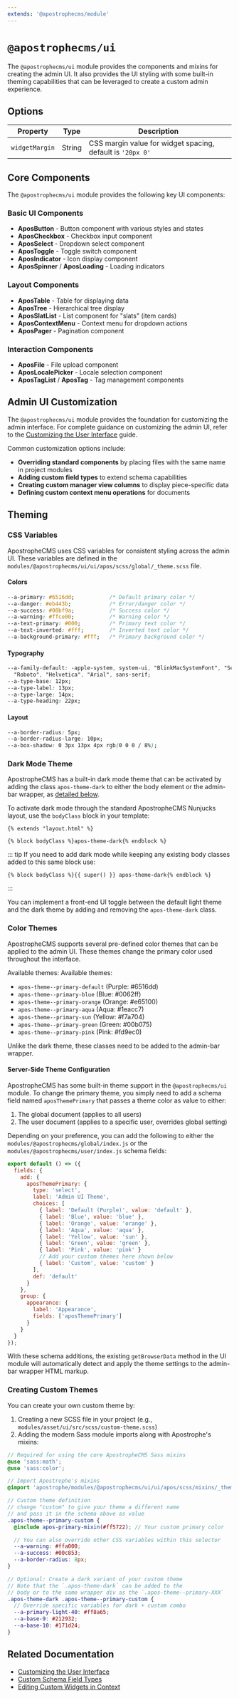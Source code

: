 ```yaml
---
extends: '@apostrophecms/module'
---
```


# `@apostrophecms/ui`

 The `@apostrophecms/ui` module provides the components and mixins for creating the admin UI. It also provides the UI styling with some built-in theming capabilities that can be leveraged to create a custom admin experience.

## Options

|  Property | Type | Description |
|---|---|---|
| `widgetMargin` | String | CSS margin value for widget spacing, default is `'20px 0'` |

## Core Components

The `@apostrophecms/ui` module provides the following key UI components:

### Basic UI Components
- **AposButton** - Button component with various styles and states
- **AposCheckbox** - Checkbox input component
- **AposSelect** - Dropdown select component
- **AposToggle** - Toggle switch component
- **AposIndicator** - Icon display component
- **AposSpinner** / **AposLoading** - Loading indicators

### Layout Components
- **AposTable** - Table for displaying data
- **AposTree** - Hierarchical tree display
- **AposSlatList** - List component for "slats" (item cards)
- **AposContextMenu** - Context menu for dropdown actions
- **AposPager** - Pagination component

### Interaction Components
- **AposFile** - File upload component
- **AposLocalePicker** - Locale selection component
- **AposTagList** / **AposTag** - Tag management components

## Admin UI Customization

The `@apostrophecms/ui` module provides the foundation for customizing the admin interface. For complete guidance on customizing the admin UI, refer to the [Customizing the User Interface](/guide/custom-ui.md) guide.

Common customization options include:

- **Overriding standard components** by placing files with the same name in project modules
- **Adding custom field types** to extend schema capabilities
- **Creating custom manager view columns** to display piece-specific data
- **Defining custom context menu operations** for documents

## Theming

### CSS Variables

ApostropheCMS uses CSS variables for consistent styling across the admin UI. These variables are defined in the `modules/@apostrophecms/ui/ui/apos/scss/global/_theme.scss` file.

#### Colors

```css
--a-primary: #6516dd;           /* Default primary color */
--a-danger: #eb443b;            /* Error/danger color */
--a-success: #00bf9a;           /* Success color */
--a-warning: #ffce00;           /* Warning color */
--a-text-primary: #000;         /* Primary text color */
--a-text-inverted: #fff;        /* Inverted text color */
--a-background-primary: #fff;   /* Primary background color */
```

#### Typography

```css
--a-family-default: -apple-system, system-ui, "BlinkMacSystemFont", "Segoe UI",
  "Roboto", "Helvetica", "Arial", sans-serif;
--a-type-base: 12px;
--a-type-label: 13px;
--a-type-large: 14px;
--a-type-heading: 22px;
```

#### Layout

```css
--a-border-radius: 5px;
--a-border-radius-large: 10px;
--a-box-shadow: 0 3px 13px 4px rgb(0 0 0 / 8%);
```

### Dark Mode Theme

ApostropheCMS has a built-in dark mode theme that can be activated by adding the class `apos-theme-dark` to either the body element or the admin-bar wrapper, as [detailed below](#creating-custom-themes).

To activate dark mode through the standard ApostropheCMS Nunjucks layout, use the `bodyClass` block in your template:

<AposCodeBlock>

```nunjucks
{% extends "layout.html" %}

{% block bodyClass %}apos-theme-dark{% endblock %}
```
  <template v-slot:caption>
    views/layout.html
  </template>
</AposCodeBlock>

::: tip
If you need to add dark mode while keeping any existing body classes added to this same block use:

```nunjucks
{% block bodyClass %}{{ super() }} apos-theme-dark{% endblock %}
```
:::

You can implement a front-end UI toggle between the default light theme and the dark theme by adding and removing the `apos-theme-dark` class.

### Color Themes

ApostropheCMS supports several pre-defined color themes that can be applied to the admin UI. These themes change the primary color used throughout the interface.

Available themes:
Available themes:
- `apos-theme--primary-default` (Purple: <span class="theme-swatch" style="background:#6516dd"></span> #6516dd)
- `apos-theme--primary-blue` (Blue: <span class="theme-swatch" style="background:#0062ff"></span> #0062ff)
- `apos-theme--primary-orange` (Orange: <span class="theme-swatch" style="background:#e65100"></span> #e65100)
- `apos-theme--primary-aqua` (Aqua: <span class="theme-swatch" style="background:#1eacc7"></span> #1eacc7)
- `apos-theme--primary-sun` (Yellow: <span class="theme-swatch" style="background:#f7a704"></span> #f7a704)
- `apos-theme--primary-green` (Green: <span class="theme-swatch" style="background:#00b075"></span> #00b075)
- `apos-theme--primary-pink` (Pink: <span class="theme-swatch" style="background:#fd9ec0"></span> #fd9ec0)

Unlike the dark theme, these classes need to be added to the admin-bar wrapper.

#### Server-Side Theme Configuration

ApostropheCMS has some built-in theme support in the `@apostrophecms/ui` module. To change the primary theme, you simply need to add a schema field named `aposThemePrimary` that passes a theme color as value to either:

1. The global document (applies to all users)
2. The user document (applies to a specific user, overrides global setting)

Depending on your preference, you can add the following to either the `modules/@apostrophecms/global/index.js` or the `modules/@apostrophecms/user/index.js` schema fields:

<AposCodeBlock>

```javascript
export default () => ({
  fields: {
    add: {
      aposThemePrimary: {
        type: 'select',
        label: 'Admin UI Theme',
        choices: [
          { label: 'Default (Purple)', value: 'default' },
          { label: 'Blue', value: 'blue' },
          { label: 'Orange', value: 'orange' },
          { label: 'Aqua', value: 'aqua' },
          { label: 'Yellow', value: 'sun' },
          { label: 'Green', value: 'green' },
          { label: 'Pink', value: 'pink' }
          // Add your custom themes here shown below
          { label: 'Custom', value: 'custom' }
        ],
        def: 'default'
      }
    },
    group: {
      appearance: {
        label: 'Appearance',
        fields: ['aposThemePrimary']
      }
    }
  }
});
```
</AposCodeBlock>

With these schema additions, the existing `getBrowserData` method in the UI module will automatically detect and apply the theme settings to the admin-bar wrapper HTML markup.

### Creating Custom Themes

You can create your own custom theme by:

1. Creating a new SCSS file in your project (e.g., `modules/asset/ui/src/scss/custom-theme.scss`)
2. Adding the modern Sass module imports along with Apostrophe's mixins:

<AposCodeBlock>

```scss
// Required for using the core ApostropheCMS Sass mixins
@use 'sass:math';
@use 'sass:color';

// Import Apostrophe's mixins
@import 'apostrophe/modules/@apostrophecms/ui/ui/apos/scss/mixins/_theme_mixins';

// Custom theme definition
// change "custom" to give your theme a different name
// and pass it in the schema above as value
.apos-theme--primary-custom {
  @include apos-primary-mixin(#ff5722); // Your custom primary color

  // You can also override other CSS variables within this selector
  --a-warning: #ffa000;
  --a-success: #00c853;
  --a-border-radius: 8px;
}

// Optional: Create a dark variant of your custom theme
// Note that the `.apos-theme-dark` can be added to the
// body or to the same wrapper div as the `.apos-theme--primary-XXX`
.apos-theme-dark .apos-theme--primary-custom {
  // Override specific variables for dark + custom combo
  --a-primary-light-40: #ff8a65;
  --a-base-9: #212932;
  --a-base-10: #171d24;
}
```
</AposCodeBlock>

## Related Documentation

- [Customizing the User Interface](/guide/custom-ui.md)
- [Custom Schema Field Types](/guide/custom-schema-field-types.md)
- [Editing Custom Widgets in Context](/guide/editing-custom-widgets-in-context.md)